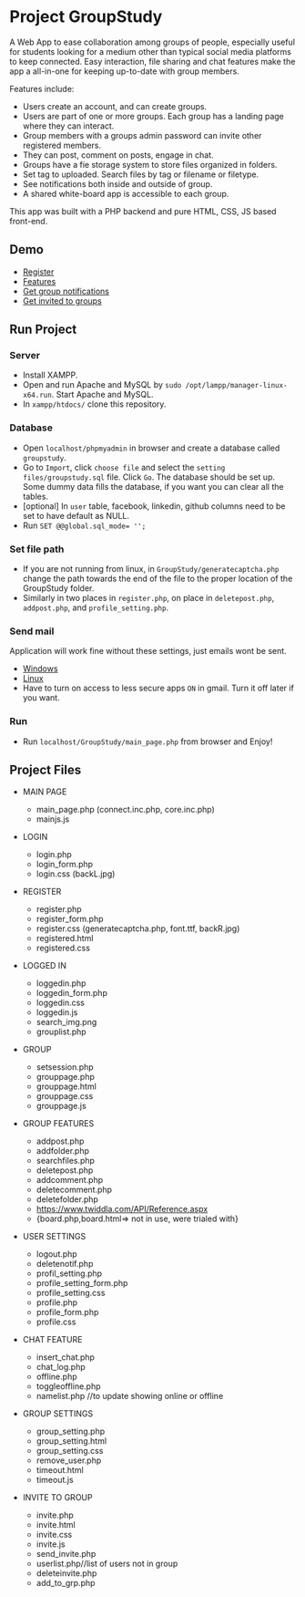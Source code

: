 # Project GroupStudy
A Web App to ease collaboration among groups of people, especially useful for students looking for a medium other than typical social media platforms to keep connected. Easy interaction, file sharing and chat features make the app a all-in-one for keeping up-to-date with group members.

Features include:
- Users create an account, and can create groups.
- Users are part of one or more groups. Each group has a landing page where they can interact.
- Group members with a groups admin password can invite other registered members.
- They can post, comment on posts, engage in chat.
- Groups have a fie storage system to store files organized in folders.
- Set tag to uploaded. Search files by tag or filename or filetype. 
- See notifications both inside and outside of group.
- A shared white-board app is accessible to each group. 

This app was built with a PHP backend and pure HTML, CSS, JS based front-end. 

## Demo
- [Register](https://www.youtube.com/watch?v=jmvkVRitxGI)
- [Features](https://www.youtube.com/watch?v=-dZclUhaPI8)
- [Get group notifications](https://www.youtube.com/watch?v=u3lqJcBFpGM)
- [Get invited to groups](https://www.youtube.com/watch?v=LiuaIhtUcpQ)


## Run Project

### Server
- Install XAMPP.
- Open and run Apache and MySQL by `sudo /opt/lampp/manager-linux-x64.run`. Start Apache and MySQL.
- In `xampp/htdocs/` clone this repository.
### Database
- Open `localhost/phpmyadmin` in browser and create a database called `groupstudy`.
- Go to `Import`, click `choose file` and select the `setting files/groupstudy.sql` file. Click `Go`. The database should be set up. Some dummy data fills the database, if you want you can clear all the tables.
- [optional] In `user` table, facebook, linkedin, github columns need to be set to have default as NULL.
- Run `SET @@global.sql_mode= '';`
### Set file path
- If you are not running from linux, in `GroupStudy/generatecaptcha.php` change the path towards the end of the file to the proper location of the GroupStudy folder.
- Similarly in two places in `register.php`, on place in `deletepost.php`, `addpost.php`, and `profile_setting.php`.

### Send mail
Application will work fine without these settings, just emails wont be sent.
- [Windows](https://stackoverflow.com/questions/15965376/how-to-configure-xampp-to-send-mail-from-localhost/18185233#18185233)
- [Linux](https://stackoverflow.com/questions/33969783/phpubuntu-send-email-using-gmail-form-localhost/45125490#45125490)
- Have to turn on access to less secure apps `ON` in gmail. Turn it off later if you want.
### Run
- Run `localhost/GroupStudy/main_page.php` from browser and Enjoy!

## Project Files

- MAIN PAGE
    - main_page.php (connect.inc.php, core.inc.php)
    - mainjs.js
- LOGIN
    - login.php
    - login_form.php
    - login.css (backL.jpg)
- REGISTER
    - register.php
    - register_form.php
    - register.css (generatecaptcha.php, font.ttf, backR.jpg)
    - registered.html
    - registered.css
- LOGGED IN
    - loggedin.php
    - loggedin_form.php
    - loggedin.css
    - loggedin.js
    - search_img.png
    - grouplist.php
- GROUP
    - setsession.php
    - grouppage.php
    - grouppage.html
    - grouppage.css
    - grouppage.js
- GROUP FEATURES
    - addpost.php
    - addfolder.php
    - searchfiles.php
    - deletepost.php
    - addcomment.php
    - deletecomment.php
    - deletefolder.php
    - https://www.twiddla.com/API/Reference.aspx
    - {board.php,board.html=> not in use, were trialed with}
- USER SETTINGS
    - logout.php
    - deletenotif.php
    - profil_setting.php
    - profile_setting_form.php
    - profile_setting.css
    - profile.php
    - profile_form.php
    - profile.css

- CHAT FEATURE
    - insert_chat.php
    - chat_log.php
    - offline.php
    - toggleoffline.php
    - namelist.php //to update showing online or offline
- GROUP SETTINGS
    - group_setting.php
    - group_setting.html
    - group_setting.css
    - remove_user.php
    - timeout.html
    - timeout.js
- INVITE TO GROUP
    - invite.php
    - invite.html
    - invite.css
    - invite.js
    - send_invite.php
    - userlist.php//list of users not in group
    - deleteinvite.php
    - add_to_grp.php